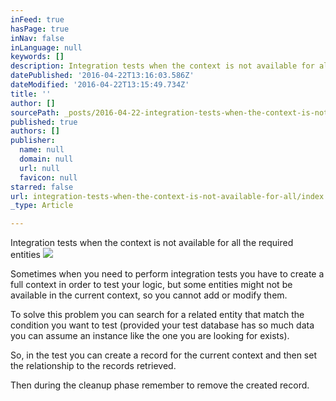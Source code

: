 ```yaml
---
inFeed: true
hasPage: true
inNav: false
inLanguage: null
keywords: []
description: Integration tests when the context is not available for all the required entities
datePublished: '2016-04-22T13:16:03.586Z'
dateModified: '2016-04-22T13:15:49.734Z'
title: ''
author: []
sourcePath: _posts/2016-04-22-integration-tests-when-the-context-is-not-available-for-all.md
published: true
authors: []
publisher:
  name: null
  domain: null
  url: null
  favicon: null
starred: false
url: integration-tests-when-the-context-is-not-available-for-all/index.html
_type: Article

---
```

Integration tests when the context is not available for all the required entities
![](https://the-grid-user-content.s3-us-west-2.amazonaws.com/b1f46649-c97a-48bb-8564-1256aa12684a.jpg)

Sometimes when you need to perform integration tests you have to create a full context in order to test your logic, but some entities might not be available in the current context, so you cannot add or modify them.

To solve this problem you can search for a related entity that match the condition you want to test (provided your test database has so much data you can assume an instance like the one you are looking for exists).

So, in the test you can create a record for the current context and then set the relationship to the records retrieved.

Then during the cleanup phase remember to remove the created record.